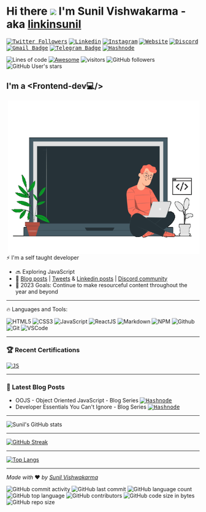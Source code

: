 <head>
  <meta name="google-site-verification" content="MGh7tcvU2S56_HPF2iV_mMveDk4FpnJ53AoX94aea-8" />
</head>

# Hi there <img src="https://media.giphy.com/media/hvRJCLFzcasrR4ia7z/giphy.gif" width="40px"> I'm Sunil Vishwakarma - aka [linkinsunil][linkedin] 
 
<!-- Social -->

<kbd>[![Twitter Followers](https://img.shields.io/twitter/follow/sunil?color=1DA1F2&logo=twitter&style=flat)](https://twitter.com/intent/follow?original_referer=https%3A%2F%2Fgithub.com%2Flinkinsunil&screen_name=linkinsunil)</kbd>
<kbd>[![Linkedin](https://img.shields.io/badge/-linknisunil-blue?style=flat&logo=linkedin&logoColor=white&link=https://www.linkedin.com/in/linkinsunil/)](https://www.linkedin.com/in/linkinsunil/)</kbd>
<kbd>[![Instagram](https://img.shields.io/badge/-linkinsunil-purple?style=flat&logo=instagram&logoColor=white&link=https://instagram.com/linkinsunil/)](https://instagram.com/linkinsunil)</kbd>
<kbd>[![Website](https://img.shields.io/badge/Portfolio%20Website-000000?style=flat&logo=About.me&logoColor=white)](https://linkinsunil.github.io)</kbd>
<kbd>[![Discord](https://img.shields.io/discord/308323056592486420?logo=discord)](https://discord.gg/Z7ceAcgqTd)</kbd>
<kbd>[![Gmail Badge](https://img.shields.io/badge/-sunilnet4@gmail.com-c14438?style=flat&logo=gmail&logoColor=white&link=mailto:sunilnet4@gmail.com)](mailto:sunilnet4@gmail.com)</kbd>
<kbd>[![Telegram Badge](https://img.shields.io/badge/WorldOfCoders-2CA5E0?style=flat&logo=telegram&logoColor=white&link=https://t.me/worldofcoders)](https://t.me/worldofcoders)</kbd>
<kbd>[![Hashnode](https://img.shields.io/badge/-linkinsunil%20blog-2962FF?logo=hashnode&logoColor=white)](https://linkinsunil.hashnode.dev/)</kbd>

<!-- Github Profile -->

![Lines of code](https://img.shields.io/tokei/lines/github/linkinsunil/linkinsunil.github.io?label=lines-of-code)
[![Awesome](https://awesome.re/badge.svg)](https://awesome.re)
![visitors](https://visitor-badge.glitch.me/badge?page_id=linkinsunil.linkinsunil)
![GitHub followers](https://img.shields.io/github/followers/linkinsunil?style=social)
![GitHub User's stars](https://img.shields.io/github/stars/linkinsunil?affiliations=OWNER%2CCOLLABORATOR%2CORGANIZATION_MEMBER&style=social)

<!-- [![Website](https://img.shields.io/website?label=portfolio&style=&url=https%3A%2F%2Flinkinsunil.netlify.app)](https://linkinsunil.netlify.app) -->
<!-- ![GitHub labels](https://img.shields.io/github/labels/linkinsunil/linkinsunil/Help%20Wanted?color=%2384CC16) -->
<!-- ![GitHub followers](https://img.shields.io/github/followers/linkinsunil?style=social) -->

## I'm a <Frontend-dev💻/> 

<div align="top">
  <img align="right" src="/src/assets/home_anime.gif" width="500" height="400" />
</div>

⚡ I'm a self taught developer
- 🔜 Exploring JavaScript
- 🚾 [Blog posts][blog] | [Tweets][twitter] & [Linkedin posts][linkedin] | [Discord community][discord] 
- 🔂 2023 Goals: Continue to make resourceful content throughout the year and beyond

---

🔥 Languages and Tools:
  
![HTML5](https://img.shields.io/badge/-HTML5-E34F26?logo=html5&logoColor=white)
![CSS3](https://img.shields.io/badge/-CSS3-1572B6?logo=css3&logoColor=white)
![JavaScript](https://img.shields.io/badge/JavaScript-323330?style=flat&logo=javascript&logoColor=F7DF1E)
![ReactJS](https://img.shields.io/badge/ReactJS-20232A?style=flat&logo=react&logoColor=61DAFB)
![Markdown](https://img.shields.io/badge/-Markdown-181717?logo=markdown&logoColor=white)
![NPM](https://img.shields.io/badge/-npm-CB3837?logo=npm&logoColor=white)
![Github](https://img.shields.io/badge/-Github-181717?logo=github&logoColor=white)
![Git](https://img.shields.io/badge/-Git-F05032?logo=git&logoColor=white)
![VSCode](https://img.shields.io/badge/-Visual%20Studio%20Code-0078d7?logo=visualstudiocode&logoColor=white)

---

### 🏆 Recent Certifications

<!-- CERTIFICATION:START -->
<kbd>[![JS](https://img.shields.io/badge/-FreeCodeCamp-0A0A23?logo=freecodecamp&logoColor=white)](https://www.freecodecamp.org/certification/linkinsunil/responsive-web-design)</kbd>

<!-- CERTIFICATION:END -->

<!-- ➡️ [more videos...](https://youtube.com/codestackr) -->

---

### 📕 Latest Blog Posts

<!-- BLOG-POST-LIST:START -->
- OOJS - Object Oriented JavaScript - Blog Series <kbd>[![Hashnode](https://img.shields.io/badge/-Hashnode-2962FF?logo=hashnode&logoColor=white)](https://linkinsunil.hashnode.dev/series/object-oriented-js-oojs)</kbd>
- Developer Essentials You Can't Ignore - Blog Series <kbd>[![Hashnode](https://img.shields.io/badge/-Hashnode-2962FF?logo=hashnode&logoColor=white)](https://linkinsunil.hashnode.dev/series/developer-essentials)</kbd>

<!-- <details open>
    <summary>All Blogs</summary>
    - ![Beginner Essentials - I : Important Git Commands](https://linkinsunil.hashnode.dev/beginner-essentials-i-important-git-commands)
</details> -->

<!-- BLOG-POST-LIST:END -->

<!-- ➡️ [more blog posts...](https://codestackr.com) -->

---

![Sunil's GitHub stats](https://github-readme-stats.vercel.app/api?username=linkinsunil&hide=issues,contribs&show_icons=true&theme=radical)

---

[![GitHub Streak](http://github-readme-streak-stats.herokuapp.com?user=linkinsunil&theme=radical&date_format=M%20j%5B%2C%20Y%5D)](https://git.io/streak-stats)

---

[![Top Langs](https://github-readme-stats.vercel.app/api/top-langs/?username=linkinsunil&layout=compact)](https://github.com/linkinsunil/github-readme-stats)

---

<!-- Universal Repo Footer -->

*Made with* ❤ *by [Sunil Vishwakarma][linkedin]*

<!-- ![GitHub labels](https://img.shields.io/github/labels/linkinsunil/linkinsunil/This%20Repo?color=%2384CC16) -->
![GitHub commit activity](https://img.shields.io/github/commit-activity/m/linkinsunil/linkinsunil.github.io)
![GitHub last commit](https://img.shields.io/github/last-commit/linkinsunil/linkinsunil.github.io)
![GitHub language count](https://img.shields.io/github/languages/count/linkinsunil/linkinsunil.github.io)
![GitHub top language](https://img.shields.io/github/languages/top/linkinsunil/linkinsunil.github.io)
![GitHub contributors](https://img.shields.io/github/contributors-anon/linkinsunil/linkinsunil.github.io)
![GitHub code size in bytes](https://img.shields.io/github/languages/code-size/linkinsunil/linkinsunil.github.io)
![GitHub repo size](https://img.shields.io/github/repo-size/linkinsunil/linkinsunil.github.io)

[website]: https://linkinsunil.github.io
[twitter]: https://twitter.com/officialskv
[youtube]: https://youtube.com/
[instagram]: https://instagram.com/linkinsunil
[linkedin]: https://www.linkedin.com/in/linkinsunil/
[blog]: https://linkinsunil.hashnode.dev
[discord]: https://discord.gg/Z7ceAcgqTd
